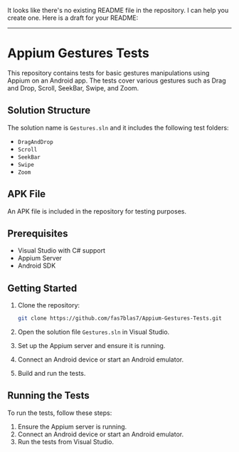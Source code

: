 It looks like there's no existing README file in the repository. I can help you create one. Here is a draft for your README:

---

# Appium Gestures Tests

This repository contains tests for basic gestures manipulations using Appium on an Android app. The tests cover various gestures such as Drag and Drop, Scroll, SeekBar, Swipe, and Zoom.

## Solution Structure

The solution name is `Gestures.sln` and it includes the following test folders:
- `DragAndDrop`
- `Scroll`
- `SeekBar`
- `Swipe`
- `Zoom`

## APK File

An APK file is included in the repository for testing purposes.

## Prerequisites

- Visual Studio with C# support
- Appium Server
- Android SDK

## Getting Started

1. Clone the repository:
   ```sh
   git clone https://github.com/fas7blas7/Appium-Gestures-Tests.git
   ```

2. Open the solution file `Gestures.sln` in Visual Studio.

3. Set up the Appium server and ensure it is running.

4. Connect an Android device or start an Android emulator.

5. Build and run the tests.

## Running the Tests

To run the tests, follow these steps:

1. Ensure the Appium server is running.
2. Connect an Android device or start an Android emulator.
3. Run the tests from Visual Studio.
